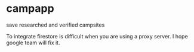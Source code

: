 # campapp
save researched and verified campsites

To integrate firestore is difficult when you are using a proxy server. I hope google team will fix it.
